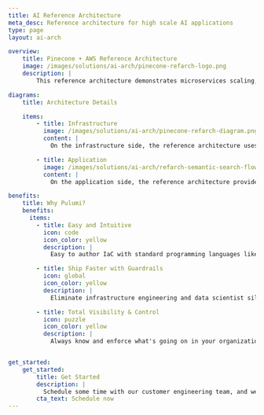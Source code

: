```yaml
---
title: AI Reference Architecture
meta_desc: Reference architecture for high scale AI applications
type: page
layout: ai-arch

overview:
    title: Pinecone + AWS Reference Architecture
    image: /images/solutions/ai-arch/pinecone-refarch-logo.png
    description: |
        This reference architecture demonstrates microservices scaling, data processing pipelines, infrastructure segmentation through networking and security groups, and UI and database synchronizations. It serves as a reference point for you take an idea in a notebook to an application handling real-world traffic. The reference architecture is built with the best practices for how to use AWS and Pinecone. It is designed for production, and it is easily modifiable to fit most use cases.

diagrams:
    title: Architecture Details

    items:
        - title: Infrastructure
          image: /images/solutions/ai-arch/pinecone-refarch-diagram.png
          content: |
            On the infrastructure side, the reference architecture uses a Pinecone index as a vector store, a message queue to pass information between microservices, and security groups to appropriately secure the traffic among the different components. The application uses Elastic Container Service (ECS) services for the frontend and backend microservices, and has autoscaling configured to expand the worker pool up and down elastically in response to system load.

        - title: Application
          image: /images/solutions/ai-arch/refarch-semantic-search-flow.png
          content: |
            On the application side, the reference architecture provides a semantic search interface over a Postgres database of product records, leveraging Pinecone’s vector database for queries and instant index updates. There is a frontend microservice to supply the user interface, and a pair of backend microservices that manage changes to the database as well as embeddings and updates to the Pinecone index.

benefits:
    title: Why Pulumi?
    benefits:
      items:
        - title: Easy and Intuitive
          icon: code
          icon_color: yellow
          description: |
            Easy to author IaC with standard programming languages like Python.

        - title: Ship Faster with Guardrails
          icon: global
          icon_color: yellow
          description: |
            Eliminate infrastructure engineering and data scientist silos.

        - title: Total Visibility & Control
          icon: puzzle
          icon_color: yellow
          description: |
            Always know and enforce what's going on in your organization.


get_started:
    get_started:
        title: Get Started
        description: |
          Schedule some time with our customer engineering team, and we will help you scale your AI infrastructure with Pulumi.
        cta_text: Schedule now
---
```

